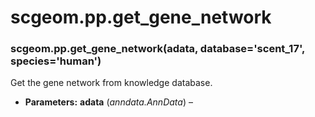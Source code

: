 # scgeom.pp.get_gene_network

### scgeom.pp.get_gene_network(adata, database='scent_17', species='human')

Get the gene network from knowledge database.

* **Parameters:**
  **adata** (*anndata.AnnData*) –
